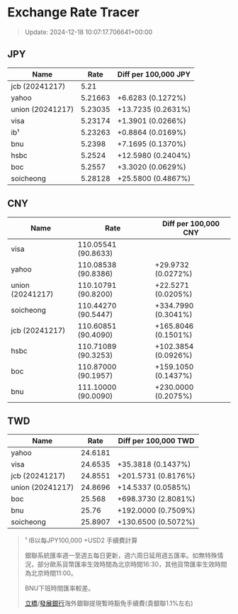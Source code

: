 # Exchange Rate Tracer

> Update: 2024-12-18 10:07:17.706641+00:00

## JPY

| Name             |    Rate | Diff per 100,000 JPY   |
|------------------|---------|------------------------|
| jcb (20241217)   | 5.21    |                        |
| yahoo            | 5.21663 | +6.6283 (0.1272%)      |
| union (20241217) | 5.23035 | +13.7235 (0.2631%)     |
| visa             | 5.23174 | +1.3901 (0.0266%)      |
| ib¹              | 5.23263 | +0.8864 (0.0169%)      |
| bnu              | 5.2398  | +7.1695 (0.1370%)      |
| hsbc             | 5.2524  | +12.5980 (0.2404%)     |
| boc              | 5.2557  | +3.3020 (0.0629%)      |
| soicheong        | 5.28128 | +25.5800 (0.4867%)     |

## CNY

| Name             | Rate                | Diff per 100,000 CNY   |
|------------------|---------------------|------------------------|
| visa             | 110.05541	(90.8633) |                        |
| yahoo            | 110.08538	(90.8386) | +29.9732 (0.0272%)     |
| union (20241217) | 110.10791	(90.8200) | +22.5271 (0.0205%)     |
| soicheong        | 110.44270	(90.5447) | +334.7990 (0.3041%)    |
| jcb (20241217)   | 110.60851	(90.4090) | +165.8046 (0.1501%)    |
| hsbc             | 110.71089	(90.3253) | +102.3854 (0.0926%)    |
| boc              | 110.87000	(90.1957) | +159.1050 (0.1437%)    |
| bnu              | 111.10000	(90.0090) | +230.0000 (0.2075%)    |

## TWD

| Name             |    Rate | Diff per 100,000 TWD   |
|------------------|---------|------------------------|
| yahoo            | 24.6181 |                        |
| visa             | 24.6535 | +35.3818 (0.1437%)     |
| jcb (20241217)   | 24.8551 | +201.5731 (0.8176%)    |
| union (20241217) | 24.8696 | +14.5337 (0.0585%)     |
| boc              | 25.568  | +698.3730 (2.8081%)    |
| bnu              | 25.76   | +192.0000 (0.7509%)    |
| soicheong        | 25.8907 | +130.6500 (0.5072%)    |


> ¹ IB以每JPY100,000 +USD2 手續費計算
>
> 銀聯系統匯率週一至週五每日更新，週六周日延用週五匯率。如無特殊情況，部分歐系貨幣匯率生效時間為北京時間16:30，其他貨幣匯率生效時間為北京時間11:00。
>
> BNU下班時間匯率較差。
>
> [立橋](https://www.wlbank.com.mo/uploads/ueditor/file/20181211/1544536513900230.pdf)/[發展銀行](https://www.mdb.com.mo/Service_Charges_20230728.pdf)海外銀聯提現暫時豁免手續費(貴銀聯1.1%左右)


